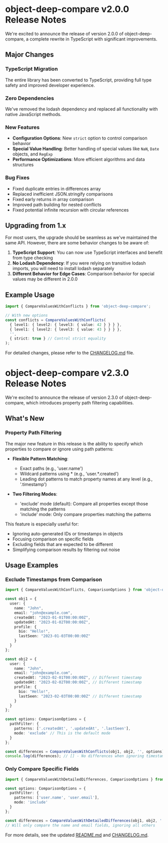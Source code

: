 # object-deep-compare v2.0.0 Release Notes

We're excited to announce the release of version 2.0.0 of object-deep-compare, a complete rewrite in TypeScript with significant improvements.

## Major Changes

### TypeScript Migration
The entire library has been converted to TypeScript, providing full type safety and improved developer experience.

### Zero Dependencies
We've removed the lodash dependency and replaced all functionality with native JavaScript methods.

### New Features
- **Configuration Options**: New `strict` option to control comparison behavior
- **Special Value Handling**: Better handling of special values like `NaN`, `Date` objects, and `RegExp`
- **Performance Optimizations**: More efficient algorithms and data structures

### Bug Fixes
- Fixed duplicate entries in differences array
- Replaced inefficient JSON.stringify comparisons
- Fixed early returns in array comparison
- Improved path building for nested conflicts
- Fixed potential infinite recursion with circular references

## Upgrading from 1.x

For most users, the upgrade should be seamless as we've maintained the same API. However, there are some behavior changes to be aware of:

1. **TypeScript Support**: You can now use TypeScript interfaces and benefit from type checking
2. **No Lodash Dependency**: If you were relying on transitive lodash imports, you will need to install lodash separately
3. **Different Behavior for Edge Cases**: Comparison behavior for special values may be different in 2.0.0

## Example Usage

```ts
import { CompareValuesWithConflicts } from 'object-deep-compare';

// With new options
const conflicts = CompareValuesWithConflicts(
  { level1: { level2: { level3: { value: 42 } } } },
  { level1: { level2: { level3: { value: 43 } } } },
  '',
  { strict: true } // Control strict equality
);
```

For detailed changes, please refer to the [CHANGELOG.md](CHANGELOG.md) file.

# object-deep-compare v2.3.0 Release Notes

We're excited to announce the release of version 2.3.0 of object-deep-compare, which introduces property path filtering capabilities.

## What's New

### Property Path Filtering

The major new feature in this release is the ability to specify which properties to compare or ignore using path patterns:

- **Flexible Pattern Matching**:
  - Exact paths (e.g., 'user.name')
  - Wildcard patterns using * (e.g., 'user.*.created')
  - Leading dot patterns to match property names at any level (e.g., '.timestamp')

- **Two Filtering Modes**:
  - 'exclude' mode (default): Compare all properties except those matching the patterns
  - 'include' mode: Only compare properties matching the patterns

This feature is especially useful for:
- Ignoring auto-generated IDs or timestamps in objects
- Focusing comparison on specific fields
- Excluding fields that are expected to be different
- Simplifying comparison results by filtering out noise

## Usage Examples

### Exclude Timestamps from Comparison

```ts
import { CompareValuesWithConflicts, ComparisonOptions } from 'object-deep-compare';

const obj1 = {
  user: {
    name: "John",
    email: "john@example.com",
    createdAt: "2023-01-01T00:00:00Z",
    updatedAt: "2023-01-02T00:00:00Z",
    profile: {
      bio: "Hello!",
      lastSeen: "2023-01-03T00:00:00Z"
    }
  }
};

const obj2 = {
  user: {
    name: "John",
    email: "john@example.com",
    createdAt: "2023-02-01T00:00:00Z", // Different timestamp
    updatedAt: "2023-02-02T00:00:00Z", // Different timestamp
    profile: {
      bio: "Hello!",
      lastSeen: "2023-02-03T00:00:00Z" // Different timestamp
    }
  }
};

const options: ComparisonOptions = {
  pathFilter: {
    patterns: ['.createdAt', '.updatedAt', '.lastSeen'],
    mode: 'exclude' // This is the default mode
  }
};

const differences = CompareValuesWithConflicts(obj1, obj2, '', options);
console.log(differences); // [] - No differences when ignoring timestamp fields
```

### Only Compare Specific Fields

```ts
import { CompareValuesWithDetailedDifferences, ComparisonOptions } from 'object-deep-compare';

const options: ComparisonOptions = {
  pathFilter: {
    patterns: ['user.name', 'user.email'],
    mode: 'include'
  }
};

const differences = CompareValuesWithDetailedDifferences(obj1, obj2, '', options);
// Will only compare the name and email fields, ignoring all others
```

For more details, see the updated [README.md](README.md) and [CHANGELOG.md](CHANGELOG.md). 